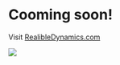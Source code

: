 # Cooming soon! 
Visit [RealibleDynamics.com](http://www.reliabledynamics.com)  
  
[![](https://www.blog.google/static/blog/images/google-200x200.7714256da16f.png)](http://www.reliabledynamics.com)

